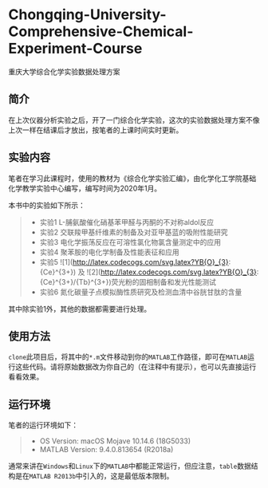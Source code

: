# Chongqing-University-Comprehensive-Chemical-Experiment-Course

重庆大学综合化学实验数据处理方案

## 简介

在上次仪器分析实验之后，开了一门综合化学实验，这次的实验数据处理方案不像上次一样在结课后才放出，按笔者的上课时间实时更新。

## 实验内容

笔者在学习此课程时，使用的教材为《综合化学实验汇编》，由化学化工学院基础化学教学实验中心编写，编写时间为2020年1月。

本书中的实验如下所示：

> * 实验1 L-脯氨酸催化硝基苯甲醛与丙酮的不对称aldol反应
> * 实验2 交联羧甲基纤维素的制备及对亚甲基蓝的吸附性能研究
> * 实验3 电化学振荡反应在可溶性氯化物氯含量测定中的应用
> * 实验4 聚苯胺的电化学制备及性能表征和应用
> * 实验5 ![1](http://latex.codecogs.com/svg.latex?YB{O}_{3}: {Ce}^{3+}) 及 ![2](http://latex.codecogs.com/svg.latex?YB{O}_{3}: {Ce}^{3+}/{Tb}^{3+})荧光粉的固相制备和发光性能测试
> * 实验6 氮化碳量子点模拟酶性质研究及检测血清中谷胱甘肽的含量 

其中除实验1外，其他的数据都需要进行处理。

## 使用方法

`clone`此项目后，将其中的`*.m`文件移动到你的`MATLAB`工作路径，即可在`MATLAB`运行这些代码。请将原始数据改为你自己的（在注释中有提示），也可以先直接运行看看效果。

## 运行环境

笔者的运行环境如下：

> * OS Version: macOS Mojave 10.14.6 (18G5033)
> * MATLAB Version: 9.4.0.813654 (R2018a)

通常来讲在`Windows`和`Linux`下的`MATLAB`中都能正常运行，但应注意，`table`数据结构是在`MATLAB R2013b`中引入的，这是最低版本限制。

